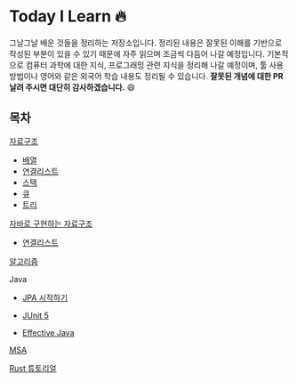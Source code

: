 # Today I Learn 🔥

그날그날 배운 것들을 정리하는 저장소입니다. 정리된 내용은 잘못된 이해를 기반으로 작성된 부분이 있을 수 있기 때문에 자주 읽으며 조금씩 다듬어 나갈 예정입니다. 기본적으로 컴퓨터 과학에 대한 지식, 프로그래밍 관련 지식을 정리해 나갈 예정이며, 툴 사용 방법이나 영어와 같은 외국어 학습 내용도 정리될 수 있습니다. **잘못된 개념에 대한 PR 날려 주시면 대단히 감사하겠습니다.** 😄

## 목차

[자료구조](https://github.com/hypernova1/TIL/tree/master/data%20structure)
* [배열](https://github.com/hypernova1/TIL/tree/master/data%20structure/array)
* [연결리스트](https://github.com/hypernova1/TIL/tree/master/data%20structure/linked%20list)
* [스택](https://github.com/hypernova1/TIL/tree/master/data%20structure/stack)
* [큐](https://github.com/hypernova1/TIL/tree/master/data%20structure/queue)
* [트리](https://github.com/hypernova1/TIL/tree/master/data%20structure/tree)

[자바로 구현하는 자료구조](https://github.com/hypernova1/TIL/tree/master/data%20structure%20in%20java/linked%20list)
* [연결리스트](https://github.com/hypernova1/TIL/tree/master/data%20structure%20in%20java/linked%20list)

[알고리즘](https://github.com/hypernova1/algorithm)

Java
* [JPA 시작하기](https://github.com/hypernova1/getting-started-jpa)

* [JUnit 5](https://github.com/hypernova1/TIL/tree/master/java/junit)

* [Effective Java](https://github.com/hypernova1/TIL/tree/master/effective%20java)

[MSA](https://github.com/hypernova1/msa-with-spring-cloud)

[Rust 튜토리얼](https://github.com/hypernova1/rust-tutorial)
